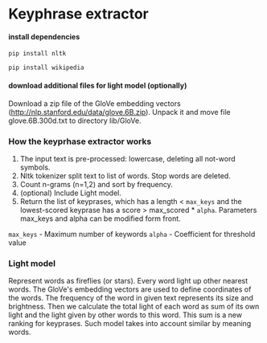 # Keyphrase extractor

#### install dependencies

```pip install nltk```

```pip install wikipedia```

#### download additional files for light model (optionally)

Download a zip file of the GloVe embedding vectors (http://nlp.stanford.edu/data/glove.6B.zip). Unpack it and move file glove.6B.300d.txt to directory lib/GloVe. 

### How the keyprhase extractor works
1. The input text is pre-processed: lowercase, deleting all not-word symbols.
2. Nltk tokenizer split text to list of words. Stop words are deleted.
3. Count n-grams (n=1,2) and sort by frequency.
4. (optional) Include Light model.
5. Return the list of keyprases, which has a length < ```max_keys``` and the lowest-scored keyprase has a score > max_scored * ```alpha```. Parameters max_keys and alpha can be modified form front.
  
  ```max_keys``` - Maximum number of keywords
  ```alpha``` - Coefficient for threshold value
  
### Light model 
Represent words as fireflies (or stars). Every word light up other nearest words. The GloVe's embedding vectors are used to define coordinates of the words. The frequency of the word in given text represents its size and brightness. Then we calculate the total light of each word as sum of its own light and the light given by other words to this word. This sum is a new ranking for keyprases. Such model takes into account similar by meaning words.